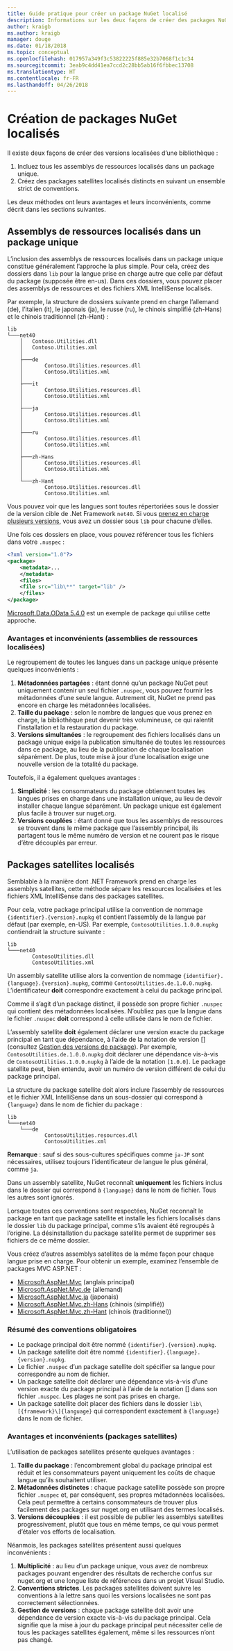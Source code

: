 ```yaml
---
title: Guide pratique pour créer un package NuGet localisé
description: Informations sur les deux façons de créer des packages NuGet localisés, soit en incluant tous les assemblys dans un package unique, soit en publiant des assemblys séparés.
author: kraigb
ms.author: kraigb
manager: douge
ms.date: 01/18/2018
ms.topic: conceptual
ms.openlocfilehash: 017957a349f3c53822225f885e32b7068f1c1c34
ms.sourcegitcommit: 3eab9c4dd41ea7ccd2c28bb5ab16f6fbbec13708
ms.translationtype: HT
ms.contentlocale: fr-FR
ms.lasthandoff: 04/26/2018
---
```

# <a name="creating-localized-nuget-packages"></a>Création de packages NuGet localisés

Il existe deux façons de créer des versions localisées d’une bibliothèque :

1. Incluez tous les assemblys de ressources localisés dans un package unique.
1. Créez des packages satellites localisés distincts en suivant un ensemble strict de conventions.

Les deux méthodes ont leurs avantages et leurs inconvénients, comme décrit dans les sections suivantes.

## <a name="localized-resource-assemblies-in-a-single-package"></a>Assemblys de ressources localisés dans un package unique

L’inclusion des assemblys de ressources localisés dans un package unique constitue généralement l’approche la plus simple. Pour cela, créez des dossiers dans `lib` pour la langue prise en charge autre que celle par défaut du package (supposée être en-us). Dans ces dossiers, vous pouvez placer des assemblys de ressources et des fichiers XML IntelliSense localisés.

Par exemple, la structure de dossiers suivante prend en charge l’allemand (de), l’italien (it), le japonais (ja), le russe (ru), le chinois simplifié (zh-Hans) et le chinois traditionnel (zh-Hant) :

    lib
    └───net40
        │   Contoso.Utilities.dll
        │   Contoso.Utilities.xml
        │
        ├───de
        │       Contoso.Utilities.resources.dll
        │       Contoso.Utilities.xml
        │
        ├───it
        │       Contoso.Utilities.resources.dll
        │       Contoso.Utilities.xml
        │
        ├───ja
        │       Contoso.Utilities.resources.dll
        │       Contoso.Utilities.xml
        │
        ├───ru
        │       Contoso.Utilities.resources.dll
        │       Contoso.Utilities.xml
        │
        ├───zh-Hans
        │       Contoso.Utilities.resources.dll
        │       Contoso.Utilities.xml
        │
        └───zh-Hant
                Contoso.Utilities.resources.dll
                Contoso.Utilities.xml

Vous pouvez voir que les langues sont toutes répertoriées sous le dossier de la version cible de .Net Framework `net40`. Si vous [prenez en charge plusieurs versions](../create-packages/supporting-multiple-target-frameworks.md), vous avez un dossier sous `lib` pour chacune d’elles.

Une fois ces dossiers en place, vous pouvez référencer tous les fichiers dans votre `.nuspec` :

```xml
<?xml version="1.0"?>
<package>
    <metadata>...
    </metadata>
    <files>
    <file src="lib\**" target="lib" />
    </files>
</package>
```

[Microsoft.Data.OData 5.4.0](http://nuget.org/packages/Microsoft.Data.OData/5.4.0) est un exemple de package qui utilise cette approche.

### <a name="advantages-and-disadvantages-localized-resource-assemblies"></a>Avantages et inconvénients (assemblies de ressources localisées)

Le regroupement de toutes les langues dans un package unique présente quelques inconvénients :

1. **Métadonnées partagées** : étant donné qu’un package NuGet peut uniquement contenir un seul fichier `.nuspec`, vous pouvez fournir les métadonnées d’une seule langue. Autrement dit, NuGet ne prend pas encore en charge les métadonnées localisées.
1. **Taille du package** : selon le nombre de langues que vous prenez en charge, la bibliothèque peut devenir très volumineuse, ce qui ralentit l’installation et la restauration du package.
1. **Versions simultanées** : le regroupement des fichiers localisés dans un package unique exige la publication simultanée de toutes les ressources dans ce package, au lieu de la publication de chaque localisation séparément. De plus, toute mise à jour d’une localisation exige une nouvelle version de la totalité du package.

Toutefois, il a également quelques avantages :

1. **Simplicité** : les consommateurs du package obtiennent toutes les langues prises en charge dans une installation unique, au lieu de devoir installer chaque langue séparément. Un package unique est également plus facile à trouver sur nuget.org.
1. **Versions couplées** : étant donné que tous les assemblys de ressources se trouvent dans le même package que l’assembly principal, ils partagent tous le même numéro de version et ne courent pas le risque d’être découplés par erreur.

## <a name="localized-satellite-packages"></a>Packages satellites localisés

Semblable à la manière dont .NET Framework prend en charge les assemblys satellites, cette méthode sépare les ressources localisées et les fichiers XML IntelliSense dans des packages satellites.

Pour cela, votre package principal utilise la convention de nommage `{identifier}.{version}.nupkg` et contient l’assembly de la langue par défaut (par exemple, en-US). Par exemple, `ContosoUtilities.1.0.0.nupkg` contiendrait la structure suivante :

    lib
    └───net40
            ContosoUtilities.dll
            ContosoUtilities.xml

Un assembly satellite utilise alors la convention de nommage `{identifier}.{language}.{version}.nupkg`, comme `ContosoUtilities.de.1.0.0.nupkg`. L’identificateur **doit** correspondre exactement à celui du package principal.

Comme il s’agit d’un package distinct, il possède son propre fichier `.nuspec` qui contient des métadonnées localisées. N’oubliez pas que la langue dans le fichier `.nuspec` **doit** correspond à celle utilisée dans le nom de fichier.

L’assembly satellite **doit** également déclarer une version exacte du package principal en tant que dépendance, à l’aide de la notation de version [] \(consultez [Gestion des versions de package](../reference/package-versioning.md)). Par exemple, `ContosoUtilities.de.1.0.0.nupkg` doit déclarer une dépendance vis-à-vis de `ContosoUtilities.1.0.0.nupkg` à l’aide de la notation `[1.0.0]`. Le package satellite peut, bien entendu, avoir un numéro de version différent de celui du package principal.

La structure du package satellite doit alors inclure l’assembly de ressources et le fichier XML IntelliSense dans un sous-dossier qui correspond à `{language}` dans le nom de fichier du package :

    lib
    └───net40
        └───de
                ContosoUtilities.resources.dll
                ContosoUtilities.xml

**Remarque** : sauf si des sous-cultures spécifiques comme `ja-JP` sont nécessaires, utilisez toujours l’identificateur de langue le plus général, comme `ja`.

Dans un assembly satellite, NuGet reconnaît **uniquement** les fichiers inclus dans le dossier qui correspond à `{language}` dans le nom de fichier. Tous les autres sont ignorés.

Lorsque toutes ces conventions sont respectées, NuGet reconnaît le package en tant que package satellite et installe les fichiers localisés dans le dossier `lib` du package principal, comme s’ils avaient été regroupés à l’origine. La désinstallation du package satellite permet de supprimer ses fichiers de ce même dossier.

Vous créez d’autres assemblys satellites de la même façon pour chaque langue prise en charge. Pour obtenir un exemple, examinez l’ensemble de packages MVC ASP.NET :

- [Microsoft.AspNet.Mvc](http://nuget.org/packages/Microsoft.AspNet.Mvc) (anglais principal)
- [Microsoft.AspNet.Mvc.de](http://nuget.org/packages/Microsoft.AspNet.Mvc.de) (allemand)
- [Microsoft.AspNet.Mvc.ja](http://nuget.org/packages/Microsoft.AspNet.Mvc.ja) (japonais)
- [Microsoft.AspNet.Mvc.zh-Hans](http://nuget.org/packages/Microsoft.AspNet.Mvc.zh-Hans) (chinois (simplifié))
- [Microsoft.AspNet.Mvc.zh-Hant](http://nuget.org/packages/Microsoft.AspNet.Mvc.zh-Hant) (chinois (traditionnel))

### <a name="summary-of-required-conventions"></a>Résumé des conventions obligatoires

- Le package principal doit être nommé `{identifier}.{version}.nupkg`.
- Un package satellite doit être nommé `{identifier}.{language}.{version}.nupkg`.
- Le fichier `.nuspec` d’un package satellite doit spécifier sa langue pour correspondre au nom de fichier.
- Un package satellite doit déclarer une dépendance vis-à-vis d’une version exacte du package principal à l’aide de la notation [] dans son fichier `.nuspec`. Les plages ne sont pas prises en charge.
- Un package satellite doit placer des fichiers dans le dossier `lib\[{framework}\]{language}` qui correspondent exactement à `{language}` dans le nom de fichier.

### <a name="advantages-and-disadvantages-satellite-packages"></a>Avantages et inconvénients (packages satellites)

L’utilisation de packages satellites présente quelques avantages :

1. **Taille du package** : l’encombrement global du package principal est réduit et les consommateurs payent uniquement les coûts de chaque langue qu’ils souhaitent utiliser.
1. **Métadonnées distinctes** : chaque package satellite possède son propre fichier `.nuspec` et, par conséquent, ses propres métadonnées localisées. Cela peut permettre à certains consommateurs de trouver plus facilement des packages sur nuget.org en utilisant des termes localisés.
1. **Versions découplées** : il est possible de publier les assemblys satellites progressivement, plutôt que tous en même temps, ce qui vous permet d’étaler vos efforts de localisation.

Néanmois, les packages satellites présentent aussi quelques inconvénients :

1. **Multiplicité** : au lieu d’un package unique, vous avez de nombreux packages pouvant engendrer des résultats de recherche confus sur nuget.org et une longue liste de références dans un projet Visual Studio.
1. **Conventions strictes**. Les packages satellites doivent suivre les conventions à la lettre sans quoi les versions localisées ne sont pas correctement sélectionnées.
1. **Gestion de versions** : chaque package satellite doit avoir une dépendance de version exacte vis-à-vis du package principal. Cela signifie que la mise à jour du package principal peut nécessiter celle de tous les packages satellites également, même si les ressources n’ont pas changé.
